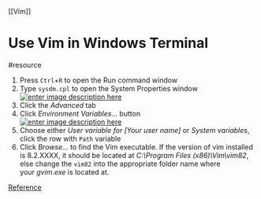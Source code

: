 [[Vim]]

# Use Vim in Windows Terminal
#resource 

1. Press `Ctrl`+`R` to open the Run command window
2. Type `sysdm.cpl` to open the System Properties window  
    [![enter image description here](https://i.stack.imgur.com/QjqQPm.png)](https://i.stack.imgur.com/QjqQPm.png)
3. Click the _Advanced_ tab
4. Click _Environment Variables..._ button  
    [![enter image description here](https://i.stack.imgur.com/J5Pv4m.png)](https://i.stack.imgur.com/J5Pv4m.png)
5. Choose either _User variable for [Your user name]_ or _System variables_, click the row with `Path` variable
6. Click _Browse..._ to find the Vim executable. If the version of vim installed is 8.2.XXXX, it should be located at _C:\Program Files (x86)\Vim\vim82_, else change the `vim82` into the appropriate folder name where your _gvim.exe_ is located at.

[Reference](https://stackoverflow.com/a/68882740) 